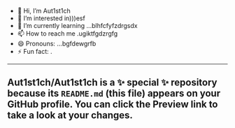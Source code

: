 - 👋 Hi, I’m Aut1st1ch 
- 👀 I’m interested in)))esf
- 🌱 I’m currently learning ...blhfcfyfzdrgsdx
- 📫 How to reach me .ugiktfgdzrgfg
- 😄 Pronouns: ...bgfdewgrfb
- ⚡ Fun fact: .
---
Aut1st1ch/Aut1st1ch is a ✨ special ✨ repository because its `README.md` (this file) appears on your GitHub profile.
You can click the Preview link to take a look at your changes.
---

